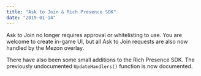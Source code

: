 ```yaml
---
title: "Ask to Join & Rich Presence SDK"
date: "2019-01-14"
---
```


Ask to Join no longer requires approval or whitelisting to use. You are welcome to create in-game UI, but all Ask to Join requests are also now handled by the Mezon overlay.

There have also been some small additions to the Rich Presence SDK. The previously undocumented `UpdateHandlers()` function is now documented.

